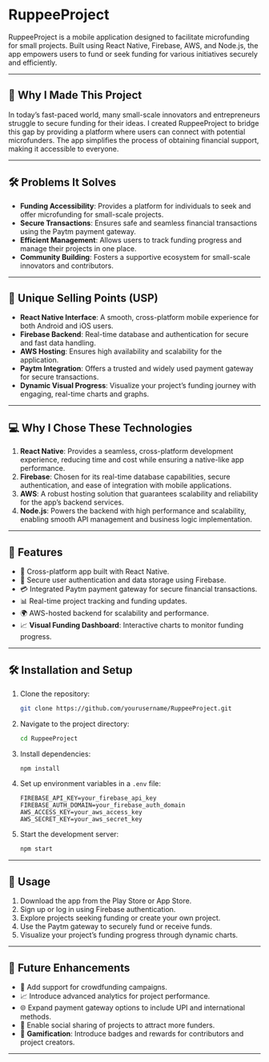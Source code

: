 # RuppeeProject

RuppeeProject is a mobile application designed to facilitate microfunding for small projects. Built using React Native, Firebase, AWS, and Node.js, the app empowers users to fund or seek funding for various initiatives securely and efficiently.

---

## 🌟 Why I Made This Project

In today’s fast-paced world, many small-scale innovators and entrepreneurs struggle to secure funding for their ideas. I created RuppeeProject to bridge this gap by providing a platform where users can connect with potential microfunders. The app simplifies the process of obtaining financial support, making it accessible to everyone.

---

## 🛠 Problems It Solves

- **Funding Accessibility**: Provides a platform for individuals to seek and offer microfunding for small-scale projects.
- **Secure Transactions**: Ensures safe and seamless financial transactions using the Paytm payment gateway.
- **Efficient Management**: Allows users to track funding progress and manage their projects in one place.
- **Community Building**: Fosters a supportive ecosystem for small-scale innovators and contributors.

---

## 🚀 Unique Selling Points (USP)

- **React Native Interface**: A smooth, cross-platform mobile experience for both Android and iOS users.
- **Firebase Backend**: Real-time database and authentication for secure and fast data handling.
- **AWS Hosting**: Ensures high availability and scalability for the application.
- **Paytm Integration**: Offers a trusted and widely used payment gateway for secure transactions.
- **Dynamic Visual Progress**: Visualize your project’s funding journey with engaging, real-time charts and graphs.

---

## 💻 Why I Chose These Technologies

1. **React Native**: Provides a seamless, cross-platform development experience, reducing time and cost while ensuring a native-like app performance.
2. **Firebase**: Chosen for its real-time database capabilities, secure authentication, and ease of integration with mobile applications.
3. **AWS**: A robust hosting solution that guarantees scalability and reliability for the app’s backend services.
4. **Node.js**: Powers the backend with high performance and scalability, enabling smooth API management and business logic implementation.

---

## 🌟 Features

- 📱 Cross-platform app built with React Native.
- 🔐 Secure user authentication and data storage using Firebase.
- 💳 Integrated Paytm payment gateway for secure financial transactions.
- 📊 Real-time project tracking and funding updates.
- 🌍 AWS-hosted backend for scalability and performance.
- 📈 **Visual Funding Dashboard**: Interactive charts to monitor funding progress.

---

## 🛠 Installation and Setup

1. Clone the repository:
   ```bash
   git clone https://github.com/yourusername/RuppeeProject.git
   ```
2. Navigate to the project directory:
   ```bash
   cd RuppeeProject
   ```
3. Install dependencies:
   ```bash
   npm install
   ```
4. Set up environment variables in a `.env` file:
   ```env
   FIREBASE_API_KEY=your_firebase_api_key
   FIREBASE_AUTH_DOMAIN=your_firebase_auth_domain
   AWS_ACCESS_KEY=your_aws_access_key
   AWS_SECRET_KEY=your_aws_secret_key
   ```
5. Start the development server:
   ```bash
   npm start
   ```

---

## 🎯 Usage

1. Download the app from the Play Store or App Store.
2. Sign up or log in using Firebase authentication.
3. Explore projects seeking funding or create your own project.
4. Use the Paytm gateway to securely fund or receive funds.
5. Visualize your project’s funding progress through dynamic charts.

---

## 🔮 Future Enhancements

- 🌟 Add support for crowdfunding campaigns.
- 📈 Introduce advanced analytics for project performance.
- 🌐 Expand payment gateway options to include UPI and international methods.
- 👥 Enable social sharing of projects to attract more funders.
- 🎨 **Gamification**: Introduce badges and rewards for contributors and project creators.

---


